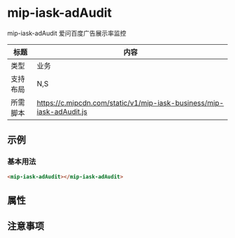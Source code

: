 # mip-iask-adAudit

mip-iask-adAudit 爱问百度广告展示率监控

标题|内容
----|----
类型|业务
支持布局|N,S|
所需脚本|https://c.mipcdn.com/static/v1/mip-iask-business/mip-iask-adAudit.js

## 示例

### 基本用法
```html
<mip-iask-adAudit></mip-iask-adAudit>
```
## 属性

## 注意事项
